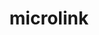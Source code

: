 ---
codehost: https://github.com/https://github.com/microlinkhq
logohandle: microlinkio
sort: microlink
title: microlink
twitter: https://x.com/microlinkhq
website: https://microlink.io/
---